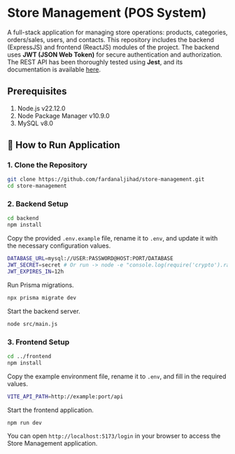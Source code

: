 # Store Management (POS System)

A full-stack application for managing store operations: products, categories, orders/sales, users, and contacts. This repository includes the backend (ExpressJS) and frontend (ReactJS) modules of the project. The backend uses **JWT (JSON Web Token)** for secure authentication and authorization. The REST API has been thoroughly tested using **Jest**, and its documentation is available [here](https://github.com/fardanaljihad/store-management/tree/main/backend/docs).

## Prerequisites
1. Node.js v22.12.0
2. Node Package Manager v10.9.0
3. MySQL v8.0


## 🚀 How to Run Application

### 1. Clone the Repository

```bash
git clone https://github.com/fardanaljihad/store-management.git
cd store-management
```

### 2. Backend Setup

```bash
cd backend
npm install
```

Copy the provided `.env.example` file, rename it to `.env`, and update it with the necessary configuration values.

```bash
DATABASE_URL=mysql://USER:PASSWORD@HOST:PORT/DATABASE
JWT_SECRET=secret # Or run -> node -e "console.log(require('crypto').randomBytes(64).toString('hex'))"
JWT_EXPIRES_IN=12h
```

Run Prisma migrations.
```bash
npx prisma migrate dev
```

Start the backend server.
```bash
node src/main.js
```

### 3. Frontend Setup

```bash
cd ../frontend
npm install
```

Copy the example environment file, rename it to `.env`, and fill in the required values.
```bash
VITE_API_PATH=http://example:port/api
```

Start the frontend application.
```bash
npm run dev
```

You can open `http://localhost:5173/login` in your browser to access the Store Management application.
